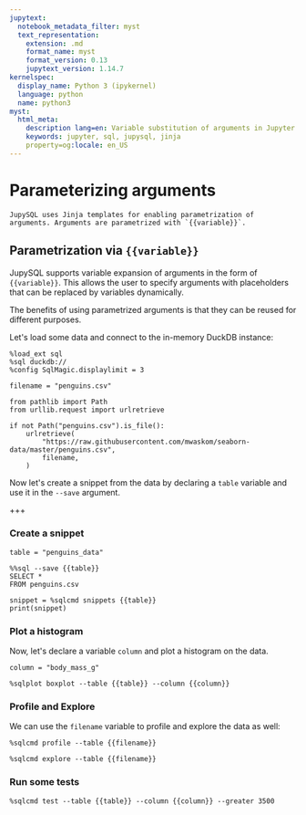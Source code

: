 ```yaml
---
jupytext:
  notebook_metadata_filter: myst
  text_representation:
    extension: .md
    format_name: myst
    format_version: 0.13
    jupytext_version: 1.14.7
kernelspec:
  display_name: Python 3 (ipykernel)
  language: python
  name: python3
myst:
  html_meta:
    description lang=en: Variable substitution of arguments in Jupyter via JupySQL
    keywords: jupyter, sql, jupysql, jinja
    property=og:locale: en_US
---
```


# Parameterizing arguments

```{versionadded} 0.10.8
JupySQL uses Jinja templates for enabling parametrization of arguments. Arguments are parametrized with `{{variable}}`.
```


## Parametrization via `{{variable}}`

JupySQL supports variable expansion of arguments in the form of `{{variable}}`. This allows the user to specify arguments with placeholders that can be replaced by variables dynamically.

The benefits of using parametrized arguments is that they can be reused for different purposes.

Let's load some data and connect to the in-memory DuckDB instance:

```{code-cell} ipython3
%load_ext sql
%sql duckdb://
%config SqlMagic.displaylimit = 3
```

```{code-cell} ipython3
filename = "penguins.csv"
```


```{code-cell} ipython3
from pathlib import Path
from urllib.request import urlretrieve

if not Path("penguins.csv").is_file():
    urlretrieve(
        "https://raw.githubusercontent.com/mwaskom/seaborn-data/master/penguins.csv",
        filename,
    )
```

Now let's create a snippet from the data by declaring a `table` variable and use it in the `--save` argument.

+++

### Create a snippet

```{code-cell} ipython3
table = "penguins_data"
```

```{code-cell} ipython3
%%sql --save {{table}}
SELECT *
FROM penguins.csv
```

```{code-cell} ipython3
snippet = %sqlcmd snippets {{table}}
print(snippet)
```


### Plot a histogram

Now, let's declare a variable `column` and plot a histogram on the data.

```{code-cell} ipython3
column = "body_mass_g"
```

```{code-cell} ipython3
%sqlplot boxplot --table {{table}} --column {{column}}
```

### Profile and Explore

We can use the `filename` variable to profile and explore the data as well:

```{code-cell} ipython3
%sqlcmd profile --table {{filename}}
```

```{code-cell} ipython3
%sqlcmd explore --table {{filename}}
```

### Run some tests

```{code-cell} ipython3
%sqlcmd test --table {{table}} --column {{column}} --greater 3500
```

